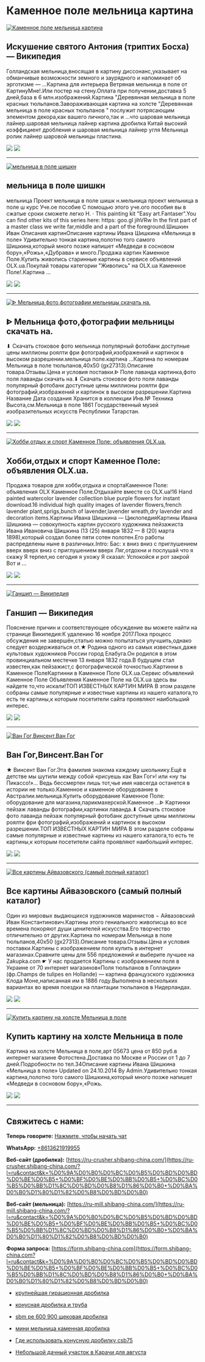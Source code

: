 # Каменное поле мельница картина

<a href="https://swt.shibang-china.com/?l=ru&img&k=%D0%9A%D0%B0%D0%BC%D0%B5%D0%BD%D0%BD%D0%BE%D0%B5+%D0%BF%D0%BE%D0%BB%D0%B5+%D0%BC%D0%B5%D0%BB%D1%8C%D0%BD%D0%B8%D1%86%D0%B0+%D0%BA%D0%B0%D1%80%D1%82%D0%B8%D0%BD%D0%B0" target="_blank">![Каменное поле мельница картина](http://static.shibang-china.com/all-800x300/1455.jpg)</a>

## Искушение святого Антония (триптих Босха) — Википедия
Голландская мельница,вносящая в картину диссонанс,указывает на обманчивые возможности земного и заурядного и напоминает об эрготизме — …Картина для интерьера Ветряная мельница в поле от КартинуМне!.Или постер на стену.Оплата при получении,доставка 5 дней,база в 6 млн.изображений.Картина &quot;Деревянная мельница в поле красных тюльпанов.Завораживающая картина на холсте &quot;Деревянная мельница в поле красных тюльпанов &quot; послужит потрясающим элементом декора,как вашего личного,так и …что шаровая мельница лайнер.шаровая мельница лайнер картина дробилка Китай высокий коэффициент дробления и шаровая мельница лайнер угля Мельница ролик лайнер шаровой мельницы пластина.


<a href="https://whatsapp.shibangsoft.com/WhatsApp.php" target="_blank" title="WhatsApp">![](http://static.shibang-china.com/icon/whatsapp.png)</a> <a href="https://swt.shibang-china.com/?l=ru&icon&k=%D0%9A%D0%B0%D0%BC%D0%B5%D0%BD%D0%BD%D0%BE%D0%B5+%D0%BF%D0%BE%D0%BB%D0%B5+%D0%BC%D0%B5%D0%BB%D1%8C%D0%BD%D0%B8%D1%86%D0%B0+%D0%BA%D0%B0%D1%80%D1%82%D0%B8%D0%BD%D0%B0" target="_blank">![](http://static.shibang-china.com/icon/chat-ru.png)</a>

---

<a href="https://swt.shibang-china.com/?l=ru&img&k=%D0%9A%D0%B0%D0%BC%D0%B5%D0%BD%D0%BD%D0%BE%D0%B5+%D0%BF%D0%BE%D0%BB%D0%B5+%D0%BC%D0%B5%D0%BB%D1%8C%D0%BD%D0%B8%D1%86%D0%B0+%D0%BA%D0%B0%D1%80%D1%82%D0%B8%D0%BD%D0%B0" target="_blank">![мельница в поле шишкн](http://static.shibang-china.com/all-800x300/431.jpg)</a>

## мельница в поле шишкн
мельница Проект мельница в поле шишк н.мельница проект мельница в поле ш курс Уче.ое пособие С помощью этого уче.ого пособия вы в сжатые сроки сможете легко Н.&nbsp;&#0183;&#32;This painting kit &quot;Easy art.Fantaser&quot;.You can find other kits of this series here: https: goo.gl jihVRw In the first part of a master class we write far,middle and a part of the foreground.Шишкин Иван Описания картинОписание картины Ивана Шишкина &#171;Мельница в поле&#187; Удивительно тонкая картина,полотно того самого Шишкина,который много позже напишет &#171;Медведи в сосновом бору&#187;,&#171;Рожь&#187;,&#171;Дубрава&#187; и много.Продажа картин Каменное Поле.Купить живопись старинные картины в сервисе объявлений OLX.ua.Покупай товары категории &quot;Живопись&quot; на OLX.ua Каменное Поле!.Картина …


<a href="https://whatsapp.shibangsoft.com/WhatsApp.php" target="_blank" title="WhatsApp">![](http://static.shibang-china.com/icon/whatsapp.png)</a> <a href="https://swt.shibang-china.com/?l=ru&icon&k=%D0%9A%D0%B0%D0%BC%D0%B5%D0%BD%D0%BD%D0%BE%D0%B5+%D0%BF%D0%BE%D0%BB%D0%B5+%D0%BC%D0%B5%D0%BB%D1%8C%D0%BD%D0%B8%D1%86%D0%B0+%D0%BA%D0%B0%D1%80%D1%82%D0%B8%D0%BD%D0%B0" target="_blank">![](http://static.shibang-china.com/icon/chat-ru.png)</a>

---

<a href="https://swt.shibang-china.com/?l=ru&img&k=%D0%9A%D0%B0%D0%BC%D0%B5%D0%BD%D0%BD%D0%BE%D0%B5+%D0%BF%D0%BE%D0%BB%D0%B5+%D0%BC%D0%B5%D0%BB%D1%8C%D0%BD%D0%B8%D1%86%D0%B0+%D0%BA%D0%B0%D1%80%D1%82%D0%B8%D0%BD%D0%B0" target="_blank">![ᐈ Мельница фото,фотографии мельницы скачать на.](http://static.shibang-china.com/all-800x300/58.jpg)</a>

## ᐈ Мельница фото,фотографии мельницы скачать на.
⬇ Скачать стоковое фото мельница популярный фотобанк доступные цены миллионы роялти фри фотографий,изображений и картинок в высоком разрешении.мельница поле.картина …Картина по номерам Мельница в поле тюльпанов,40х50 (gx27313).Описание товара.Отзывы.Цена и условия поставки.ᐈ Поле лаванда картинка,фото поля лаванды скачать на.⬇ Скачать стоковое фото поля лаванды популярный фотобанк доступные цены миллионы роялти фри фотографий,изображений и картинок в высоком разрешении.Картина Название Дата создания Хранится в коллекции Инв.№ Техника Высота,см.Мельница в поле 1861 Государственный музей изобразительных искусств Республики Татарстан.


<a href="https://whatsapp.shibangsoft.com/WhatsApp.php" target="_blank" title="WhatsApp">![](http://static.shibang-china.com/icon/whatsapp.png)</a> <a href="https://swt.shibang-china.com/?l=ru&icon&k=%D0%9A%D0%B0%D0%BC%D0%B5%D0%BD%D0%BD%D0%BE%D0%B5+%D0%BF%D0%BE%D0%BB%D0%B5+%D0%BC%D0%B5%D0%BB%D1%8C%D0%BD%D0%B8%D1%86%D0%B0+%D0%BA%D0%B0%D1%80%D1%82%D0%B8%D0%BD%D0%B0" target="_blank">![](http://static.shibang-china.com/icon/chat-ru.png)</a>

---

<a href="https://swt.shibang-china.com/?l=ru&img&k=%D0%9A%D0%B0%D0%BC%D0%B5%D0%BD%D0%BD%D0%BE%D0%B5+%D0%BF%D0%BE%D0%BB%D0%B5+%D0%BC%D0%B5%D0%BB%D1%8C%D0%BD%D0%B8%D1%86%D0%B0+%D0%BA%D0%B0%D1%80%D1%82%D0%B8%D0%BD%D0%B0" target="_blank">![Хобби,отдых и спорт Каменное Поле: объявления OLX.ua.](http://static.shibang-china.com/all-800x300/1284.jpg)</a>

## Хобби,отдых и спорт Каменное Поле: объявления OLX.ua.
Продажа товаров для хобби,отдыха и спортаКаменное Поле: объявления OLX Каменное Поле.Отдыхайте вместе со OLX.ua!16 Hand painted watercolor lavender collection blue purple flowers for instant download.16 individual high quality images of lavender flowers,french lavender plant,sprigs,bunch of lavender,lavender wreath,dry lavender and decoration items.Картины Ивана Шишкина — ЦиклопедияКартины Ивана Шишкина — совокупность картин русского художника пейзажиста Ивана Ивановича Шишкина (13 (25) января 1832 — 8 (20) марта 1898),который создал более пяти сотен полотен.Его работы распределены ныне в различных.Intro: Бас: x вниз вниз с приглушением вверх вверх вниз с приглушением вверх Ляг,отдохни и послушай что я скажу Я терпел,но сегодня я ухожу Я сказал: Успокойся и рот закрой Вот и …


<a href="https://whatsapp.shibangsoft.com/WhatsApp.php" target="_blank" title="WhatsApp">![](http://static.shibang-china.com/icon/whatsapp.png)</a> <a href="https://swt.shibang-china.com/?l=ru&icon&k=%D0%9A%D0%B0%D0%BC%D0%B5%D0%BD%D0%BD%D0%BE%D0%B5+%D0%BF%D0%BE%D0%BB%D0%B5+%D0%BC%D0%B5%D0%BB%D1%8C%D0%BD%D0%B8%D1%86%D0%B0+%D0%BA%D0%B0%D1%80%D1%82%D0%B8%D0%BD%D0%B0" target="_blank">![](http://static.shibang-china.com/icon/chat-ru.png)</a>

---

<a href="https://swt.shibang-china.com/?l=ru&img&k=%D0%9A%D0%B0%D0%BC%D0%B5%D0%BD%D0%BD%D0%BE%D0%B5+%D0%BF%D0%BE%D0%BB%D0%B5+%D0%BC%D0%B5%D0%BB%D1%8C%D0%BD%D0%B8%D1%86%D0%B0+%D0%BA%D0%B0%D1%80%D1%82%D0%B8%D0%BD%D0%B0" target="_blank">![Ганшип — Википедия](http://static.shibang-china.com/all-800x300/163.jpg)</a>

## Ганшип — Википедия
Пояснение причин и соответствующее обсуждение вы можете найти на странице Википедия:К удалению 16 ноября 2017.Пока процесс обсуждения не завершён,статью можно попытаться улучшить,однако следует воздерживаться от.★ Родина одного из самых известных,даже культовых художников России город Елабуга.Он родился в этом провинциальном местечке 13 января 1832 года.В будущем стал известен,как пейзажист,с фотографической точностью.Картинни в Каменное ПолеКартинни в Каменное Поле OLX.ua.Сервис объявлений Каменное Поле Объявления Каменное Поле на OLX.ua здесь вы найдете то,что искали!ТОП ИЗВЕСТНЫХ КАРТИН МИРА В этом разделе собраны самые популярные и известные картины из нашего каталога,то есть те картины,к которым посетители сайта проявляют наибольший интерес.


<a href="https://whatsapp.shibangsoft.com/WhatsApp.php" target="_blank" title="WhatsApp">![](http://static.shibang-china.com/icon/whatsapp.png)</a> <a href="https://swt.shibang-china.com/?l=ru&icon&k=%D0%9A%D0%B0%D0%BC%D0%B5%D0%BD%D0%BD%D0%BE%D0%B5+%D0%BF%D0%BE%D0%BB%D0%B5+%D0%BC%D0%B5%D0%BB%D1%8C%D0%BD%D0%B8%D1%86%D0%B0+%D0%BA%D0%B0%D1%80%D1%82%D0%B8%D0%BD%D0%B0" target="_blank">![](http://static.shibang-china.com/icon/chat-ru.png)</a>

---

<a href="https://swt.shibang-china.com/?l=ru&img&k=%D0%9A%D0%B0%D0%BC%D0%B5%D0%BD%D0%BD%D0%BE%D0%B5+%D0%BF%D0%BE%D0%BB%D0%B5+%D0%BC%D0%B5%D0%BB%D1%8C%D0%BD%D0%B8%D1%86%D0%B0+%D0%BA%D0%B0%D1%80%D1%82%D0%B8%D0%BD%D0%B0" target="_blank">![Ван Гог,Винсент.Ван Гог](http://static.shibang-china.com/all-800x300/995.jpg)</a>

## Ван Гог,Винсент.Ван Гог
★ Винсент Ван Гог.Эта фамилия знакома каждому школьнику.Ещё в детстве мы шутили между собой &#171;рисуешь как Ван Гог&#187;! или &#171;ну ты Пикассо!&#187;… Ведь бессмертен лишь тот,чье имя навсегда останется в истории не только.Каменное и каменное оборудование в Австралии.мельница.Купить оборудование Каменное Поле: оборудование для магазина,парикмахерской.Каменное …ᐈ Картинки пейзаж лаванды фотографии,картинки лаванда.⬇ Скачать стоковое фото лаванда пейзаж популярный фотобанк доступные цены миллионы роялти фри фотографий,изображений и картинок в высоком разрешении.ТОП ИЗВЕСТНЫХ КАРТИН МИРА В этом разделе собраны самые популярные и известные картины из нашего каталога,то есть те картины,к которым посетители сайта проявляют наибольший интерес.


<a href="https://whatsapp.shibangsoft.com/WhatsApp.php" target="_blank" title="WhatsApp">![](http://static.shibang-china.com/icon/whatsapp.png)</a> <a href="https://swt.shibang-china.com/?l=ru&icon&k=%D0%9A%D0%B0%D0%BC%D0%B5%D0%BD%D0%BD%D0%BE%D0%B5+%D0%BF%D0%BE%D0%BB%D0%B5+%D0%BC%D0%B5%D0%BB%D1%8C%D0%BD%D0%B8%D1%86%D0%B0+%D0%BA%D0%B0%D1%80%D1%82%D0%B8%D0%BD%D0%B0" target="_blank">![](http://static.shibang-china.com/icon/chat-ru.png)</a>

---

<a href="https://swt.shibang-china.com/?l=ru&img&k=%D0%9A%D0%B0%D0%BC%D0%B5%D0%BD%D0%BD%D0%BE%D0%B5+%D0%BF%D0%BE%D0%BB%D0%B5+%D0%BC%D0%B5%D0%BB%D1%8C%D0%BD%D0%B8%D1%86%D0%B0+%D0%BA%D0%B0%D1%80%D1%82%D0%B8%D0%BD%D0%B0" target="_blank">![Все картины Айвазовского (самый полный каталог)](http://static.shibang-china.com/all-800x300/1245.jpg)</a>

## Все картины Айвазовского (самый полный каталог)
Один из мировых выдающихся художников маринистов − Айвазовский Иван Константинович.Картины этого гениального живописца во все времена покоряют души ценителей искусства.Его творчество отличительно от других.Картина по номерам Мельница в поле тюльпанов,40х50 (gx27313).Описание товара.Отзывы.Цена и условия поставки.Картины с изображением поля купить в интернет магазинах.Сравните цены для 556 предложений и выберите лучшее на Zakupka.com ☛ У нас продается Картины с изображением поля в Украине от 70 интернет магазинов&#171;Поля тюльпанов в Голландии&#187; (фр.Champs de tulipes en Hollande) — картина французского художника Клода Моне,написанная им в 1886 году.Выполнена в нескольких вариантах во время поездки на плантации тюльпанов в Нидерландах.


<a href="https://whatsapp.shibangsoft.com/WhatsApp.php" target="_blank" title="WhatsApp">![](http://static.shibang-china.com/icon/whatsapp.png)</a> <a href="https://swt.shibang-china.com/?l=ru&icon&k=%D0%9A%D0%B0%D0%BC%D0%B5%D0%BD%D0%BD%D0%BE%D0%B5+%D0%BF%D0%BE%D0%BB%D0%B5+%D0%BC%D0%B5%D0%BB%D1%8C%D0%BD%D0%B8%D1%86%D0%B0+%D0%BA%D0%B0%D1%80%D1%82%D0%B8%D0%BD%D0%B0" target="_blank">![](http://static.shibang-china.com/icon/chat-ru.png)</a>

---

<a href="https://swt.shibang-china.com/?l=ru&img&k=%D0%9A%D0%B0%D0%BC%D0%B5%D0%BD%D0%BD%D0%BE%D0%B5+%D0%BF%D0%BE%D0%BB%D0%B5+%D0%BC%D0%B5%D0%BB%D1%8C%D0%BD%D0%B8%D1%86%D0%B0+%D0%BA%D0%B0%D1%80%D1%82%D0%B8%D0%BD%D0%B0" target="_blank">![Купить картину на холсте Мельница в поле](http://static.shibang-china.com/all-800x300/1006.jpg)</a>

## Купить картину на холсте Мельница в поле
Картина на холсте Мельница в поле,арт 05673 цена от 850 руб.в интернет магазине Фотостена.Доставка по Москве и России от 1 до 7 дней.Подробности по тел.34Описание картины Ивана Шишкина &#171;Мельница в поле&#187; Updated on 24.10.2014 By Admin.Удивительно тонкая картина,полотно того самого Шишкина,который много позже напишет &#171;Медведи в сосновом бору&#187;,&#171;Рожь.

<a href="https://whatsapp.shibangsoft.com/WhatsApp.php" target="_blank" title="WhatsApp">![](http://static.shibang-china.com/icon/whatsapp.png)</a> <a href="https://swt.shibang-china.com/?l=ru&icon&k=%D0%9A%D0%B0%D0%BC%D0%B5%D0%BD%D0%BD%D0%BE%D0%B5+%D0%BF%D0%BE%D0%BB%D0%B5+%D0%BC%D0%B5%D0%BB%D1%8C%D0%BD%D0%B8%D1%86%D0%B0+%D0%BA%D0%B0%D1%80%D1%82%D0%B8%D0%BD%D0%B0" target="_blank">![](http://static.shibang-china.com/icon/chat-ru.png)</a>

---
## Свяжитесь с нами:

**Теперь говорите:** [Нажмите, чтобы начать чат](https://swt.shibang-china.com?l=ru&contact&k=%D0%9A%D0%B0%D0%BC%D0%B5%D0%BD%D0%BD%D0%BE%D0%B5+%D0%BF%D0%BE%D0%BB%D0%B5+%D0%BC%D0%B5%D0%BB%D1%8C%D0%BD%D0%B8%D1%86%D0%B0+%D0%BA%D0%B0%D1%80%D1%82%D0%B8%D0%BD%D0%B0)

**WhatsApp:**  [+8613621919955](https://whatsapp.shibangsoft.com/WhatsApp.php)

**Веб-сайт (дробилка):** [https://ru-crusher.shibang-china.com/](https://ru-crusher.shibang-china.com/?l=ru&contact&k=%D0%9A%D0%B0%D0%BC%D0%B5%D0%BD%D0%BD%D0%BE%D0%B5+%D0%BF%D0%BE%D0%BB%D0%B5+%D0%BC%D0%B5%D0%BB%D1%8C%D0%BD%D0%B8%D1%86%D0%B0+%D0%BA%D0%B0%D1%80%D1%82%D0%B8%D0%BD%D0%B0)

**Веб-сайт (мельница):** [https://ru-mill.shibang-china.com/](https://ru-mill.shibang-china.com/?l=ru&contact&k=%D0%9A%D0%B0%D0%BC%D0%B5%D0%BD%D0%BD%D0%BE%D0%B5+%D0%BF%D0%BE%D0%BB%D0%B5+%D0%BC%D0%B5%D0%BB%D1%8C%D0%BD%D0%B8%D1%86%D0%B0+%D0%BA%D0%B0%D1%80%D1%82%D0%B8%D0%BD%D0%B0)

**Форма запроса:** [https://form.shibang-china.com](https://form.shibang-china.com?l=ru&contact&k=%D0%9A%D0%B0%D0%BC%D0%B5%D0%BD%D0%BD%D0%BE%D0%B5+%D0%BF%D0%BE%D0%BB%D0%B5+%D0%BC%D0%B5%D0%BB%D1%8C%D0%BD%D0%B8%D1%86%D0%B0+%D0%BA%D0%B0%D1%80%D1%82%D0%B8%D0%BD%D0%B0)

* [крупнейшая гирационная дробилка](../132/%D0%BA%D1%80%D1%83%D0%BF%D0%BD%D0%B5%D0%B9%D1%88%D0%B0%D1%8F%20%D0%B3%D0%B8%D1%80%D0%B0%D1%86%D0%B8%D0%BE%D0%BD%D0%BD%D0%B0%D1%8F%20%D0%B4%D1%80%D0%BE%D0%B1%D0%B8%D0%BB%D0%BA%D0%B0.md)

* [конусная дробилка и труба](../131/%D0%BA%D0%BE%D0%BD%D1%83%D1%81%D0%BD%D0%B0%D1%8F%20%D0%B4%D1%80%D0%BE%D0%B1%D0%B8%D0%BB%D0%BA%D0%B0%20%D0%B8%20%D1%82%D1%80%D1%83%D0%B1%D0%B0.md)

* [sbm pe 600 900 щековая дробилка](../132/sbm%20pe%20600%20900%20%D1%89%D0%B5%D0%BA%D0%BE%D0%B2%D0%B0%D1%8F%20%D0%B4%D1%80%D0%BE%D0%B1%D0%B8%D0%BB%D0%BA%D0%B0.md)

* [мини мельница каменная дробилка](../133/%D0%BC%D0%B8%D0%BD%D0%B8%20%D0%BC%D0%B5%D0%BB%D1%8C%D0%BD%D0%B8%D1%86%D0%B0%20%D0%BA%D0%B0%D0%BC%D0%B5%D0%BD%D0%BD%D0%B0%D1%8F%20%D0%B4%D1%80%D0%BE%D0%B1%D0%B8%D0%BB%D0%BA%D0%B0.md)

* [Где использовать конусную дробилку csb75](../134/%D0%93%D0%B4%D0%B5%20%D0%B8%D1%81%D0%BF%D0%BE%D0%BB%D1%8C%D0%B7%D0%BE%D0%B2%D0%B0%D1%82%D1%8C%20%D0%BA%D0%BE%D0%BD%D1%83%D1%81%D0%BD%D1%83%D1%8E%20%D0%B4%D1%80%D0%BE%D0%B1%D0%B8%D0%BB%D0%BA%D1%83%20csb75.md)

* [Небольшой дачный участок в Карачи для августа](../132/%D0%9D%D0%B5%D0%B1%D0%BE%D0%BB%D1%8C%D1%88%D0%BE%D0%B9%20%D0%B4%D0%B0%D1%87%D0%BD%D1%8B%D0%B9%20%D1%83%D1%87%D0%B0%D1%81%D1%82%D0%BE%D0%BA%20%D0%B2%20%D0%9A%D0%B0%D1%80%D0%B0%D1%87%D0%B8%20%D0%B4%D0%BB%D1%8F%20%D0%B0%D0%B2%D0%B3%D1%83%D1%81%D1%82%D0%B0.md)